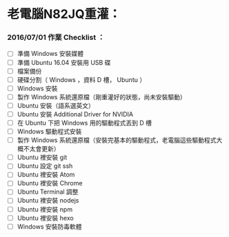 # 老電腦N82JQ重灌：

### 2016/07/01 作業 Checklist ：

- [ ] 準備 Windows 安裝媒體
- [ ] 準備 Ubuntu 16.04 安裝用 USB 碟
- [ ] 檔案備份
- [ ] 硬碟分割（ Windows ，資料 D 槽， Ubuntu ）
- [ ] Windows 安裝
- [ ] 製作 Windows 系統還原檔（剛重灌好的狀態，尚未安裝驅動）
- [ ] Ubuntu 安裝（語系選英文）
- [ ] Ubuntu 安裝 Additional Driver for NVIDIA
- [ ] 在 Ubuntu 下把 Windows 用的驅動程式丟到 D 槽
- [ ] Windows 驅動程式安裝
- [ ] 製作 Windows 系統還原檔（安裝完基本的驅動程式，老電腦這些驅動程式大概不太會更新）
- [ ] Ubuntu 裡安裝 git
- [ ] Ubuntu 設定 git ssh
- [ ] Ubuntu 裡安裝 Atom
- [ ] Ubuntu 裡安裝 Chrome
- [ ] Ubuntu Terminal 調整
- [ ] Ubuntu 裡安裝 nodejs
- [ ] Ubuntu 裡安裝 npm
- [ ] Ubuntu 裡安裝 hexo
- [ ] Windows 安裝防毒軟體
